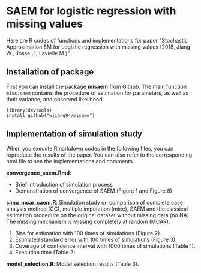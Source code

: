 
# SAEM for logistic regression with missing values
Here are R codes of functions and implementations for paper
"Stochastic Approximation EM for Logistic regression with missing values (2018, Jiang W., Josse J., Lavielle M.)".

## Installation of package 
First you can install the package **misaem** from Github. The main function `miss.saem` contains the procedure of estimation for parameters, as well as their variance, and observed likelihood.
```{r}
library(devtools)
install_github("wjiang94/misaem")
 ```
## Implementation of simulation study

When you execute Rmarkdown codes in the following files, you can reproduce the results of the paper. You can also refer to the corresponding html file to see the implementations and comments. 

**convergence_saem.Rmd**: 
* Brief introduction of simulation process
* Demonstration of convergence of SAEM (Figure 1 and Figure 8)

**simu_mcar_saem.R**: Simulation study on comparison of complete case analysis method (CC), multiple imputation (mice), SAEM and the classical estimation procedure on the original dataset without missing data (no NA). The missing mechanism is Missing completely at random (MCAR).
1. Bias for estimation with 100 times of simulations (Figure 2).
2. Estimated standard error with 100 times of simulations (Figure 3).
3. Coverage of confidence interval with 1000 times of simulations (Table 1).
4. Execution time (Table 2).

**model_selection.R**:  Model selection results (Table 3).
